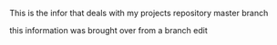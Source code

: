 This is the infor that deals with my projects repository master branch

this information was brought over from a branch edit
